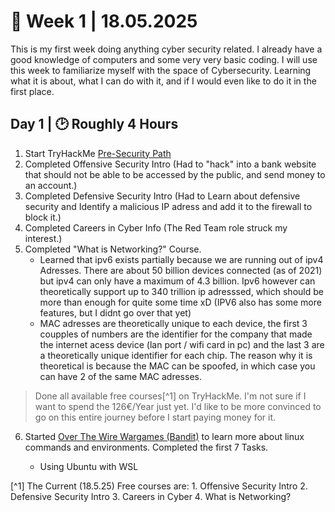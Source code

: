 # 📆 Week 1 | 18.05.2025

This is my first week doing anything cyber security related. I already have a good knowledge of computers and some very very basic coding.
I will use this week to familiarize myself with the space of Cybersecurity. Learning what it is about, what I can do with it, and if I would even like to do it in the first place.

## Day 1 | 🕑 Roughly 4 Hours

1. Start TryHackMe [Pre-Security Path](https://tryhackme.com/path/outline/presecurity)
2. Completed Offensive Security Intro (Had to "hack" into a bank website that should not be able to be accessed by the public, and send money to an account.)
3. Completed Defensive Security Intro (Had to Learn about defensive security and Identify a malicious IP adress and add it to the firewall to block it.)
4. Completed Careers in Cyber Info (The Red Team role struck my interest.)
5. Completed "What is Networking?" Course.
     - Learned that ipv6 exists partially because we are running out of ipv4 Adresses. There are about 50 billion devices connected (as of 2021) but ipv4 can only have a maximum of 4.3 billion. Ipv6 however can theoretically support up to 340 trillion ip adresssed, which should be more than enough for quite some time xD (IPV6 also has some more features, but I didnt go over that yet)
     - MAC adresses are theoretically unique to each device, the first 3 coupples of numbers are the identifier for the company that made the internet acess device (lan port / wifi card in pc) and the last 3 are a theoretically unique identifier for each chip. The reason why it is theoretical is because the MAC can be spoofed, in which case you can have 2 of the same MAC adresses.

> Done all available free courses[^1] on TryHackMe. I'm not sure if I want to spend the 126€/Year just yet. I'd like to be more convinced to go on this entire journey before I start paying money for it.

6. Started [Over The Wire Wargames (Bandit)](https://overthewire.org/wargames/bandit/) to learn more about linux commands and environments. Completed the first 7 Tasks.

     - Using Ubuntu with WSL

[^1] The Current (18.5.25) Free courses are:
     1. Offensive Security Intro
     2. Defensive Security Intro
     3. Careers in Cyber
     4. What is Networking?
